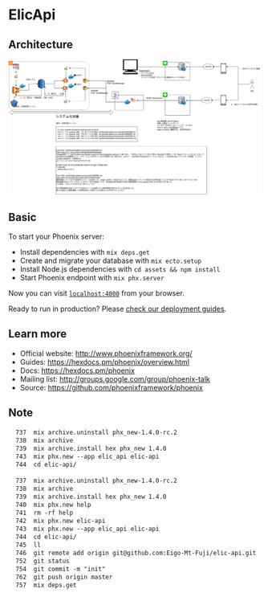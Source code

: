 # ElicApi

## Architecture

![Architecture](./docs/architecture.png)

## Basic

To start your Phoenix server:

  * Install dependencies with `mix deps.get`
  * Create and migrate your database with `mix ecto.setup`
  * Install Node.js dependencies with `cd assets && npm install`
  * Start Phoenix endpoint with `mix phx.server`

Now you can visit [`localhost:4000`](http://localhost:4000) from your browser.

Ready to run in production? Please [check our deployment guides](https://hexdocs.pm/phoenix/deployment.html).

## Learn more

  * Official website: http://www.phoenixframework.org/
  * Guides: https://hexdocs.pm/phoenix/overview.html
  * Docs: https://hexdocs.pm/phoenix
  * Mailing list: http://groups.google.com/group/phoenix-talk
  * Source: https://github.com/phoenixframework/phoenix

## Note

```
  737  mix archive.uninstall phx_new-1.4.0-rc.2
  738  mix archive
  739  mix archive.install hex phx_new 1.4.0
  743  mix phx.new --app elic_api elic-api
  744  cd elic-api/

  737  mix archive.uninstall phx_new-1.4.0-rc.2
  738  mix archive
  739  mix archive.install hex phx_new 1.4.0
  740  mix phx.new help
  741  rm -rf help
  742  mix phx.new elic-api
  743  mix phx.new --app elic_api elic-api
  744  cd elic-api/
  745  ll
  746  git remote add origin git@github.com:Eigo-Mt-Fuji/elic-api.git
  752  git status
  754  git commit -m "init"
  762  git push origin master
  757  mix deps.get
```
